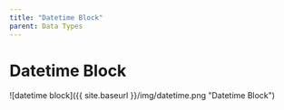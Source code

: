```yaml
---
title: "Datetime Block"
parent: Data Types
---
```

# Datetime Block
![datetime block]({{ site.baseurl }}/img/datetime.png "Datetime Block")